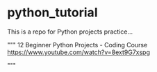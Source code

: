 # python_tutorial

This is a repo for Python projects practice...

""" 
12 Beginner Python Projects - Coding Course
https://www.youtube.com/watch?v=8ext9G7xspg

"""


